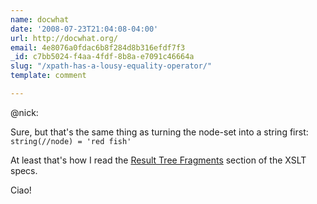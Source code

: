 ```yaml
---
name: docwhat
date: '2008-07-23T21:04:08-04:00'
url: http://docwhat.org/
email: 4e8076a0fdac6b8f284d8b316efdf7f3
_id: c7bb5024-f4aa-4fdf-8b8a-e7091c46664a
slug: "/xpath-has-a-lousy-equality-operator/"
template: comment

---
```


@nick:

Sure, but that's the same thing as turning the node-set into a string first:
<code>string(//node) = 'red fish'</code>

At least that's how I read the <a href="http://www.w3.org/TR/xslt#section-Result-Tree-Fragments" rel="nofollow">Result Tree Fragments</a> section of the XSLT specs.

Ciao!
